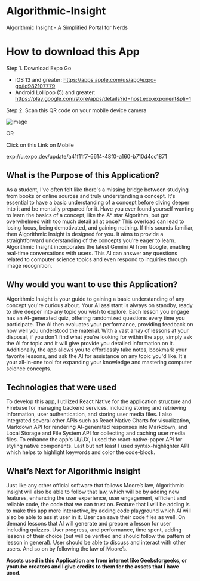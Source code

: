 # Algorithmic-Insight
Algorithmic Insight - A Simplified Portal for Nerds

# How to download this App

Step 1. Download Expo Go 
 - iOS 13 and greater: https://apps.apple.com/us/app/expo-go/id982107779
 - Android Lollipop (5) and greater: https://play.google.com/store/apps/details?id=host.exp.exponent&pli=1

Step 2. Scan this QR code on your mobile device camera

![image](https://github.com/manmeetsingh7781/Algorithmic-Insight/assets/35901948/57613c3c-8770-4265-b6c8-34149eca9231)

OR

Click on this Link on Mobile 

exp://u.expo.dev/update/a41f11f7-6614-48f0-a160-b710d4cc1871



## What is the Purpose of this Application?
As a student, I've often felt like there's a missing bridge between studying from books or online sources and truly understanding a concept. It's essential to have a basic understanding of a concept before diving deeper into it and be mentally prepared for it.
Have you ever found yourself wanting to learn the basics of a concept, like the A* star Algorithm, but got overwhelmed with too much detail all at once? This overload can lead to losing focus, being demotivated, and gaining nothing. If this sounds familiar, then Algorithmic Insight is designed for you. It aims to provide a straightforward understanding of the concepts you're eager to learn.
Algorithmic Insight incorporates the latest Gemini AI from Google, enabling real-time conversations with users. This AI can answer any questions related to computer science topics and even respond to inquiries through image recognition.

## Why would you want to use this Application?
Algorithmic Insight is your guide to gaining a basic understanding of any concept you're curious about. Your AI assistant is always on standby, ready to dive deeper into any topic you wish to explore.
Each lesson you engage has an AI-generated quiz, offering randomized questions every time you participate. The AI then evaluates your performance, providing feedback on how well you understood the material.
With a vast array of lessons at your disposal, if you don't find what you're looking for within the app, simply ask the AI for topic and it will give provide you detailed information on it.
Additionally, the app allows you to effortlessly take notes, bookmark your favorite lessons, and ask the AI for assistance on any topic you'd like. It's your all-in-one tool for expanding your knowledge and mastering computer science concepts.


## Technologies that were used
To develop this app, I utilized React Native for the application structure and Firebase for managing backend services, including storing and retrieving information, user authentication, and storing user media files. I also integrated several other APIs such as React Native Charts for visualization, Markdown API for rendering AI-generated responses into Markdown, and Local Storage and File System API for collecting and caching user media files. To enhance the app's UI/UX, I used the react-native-paper API for styling native components. Last but not least I used syntax-highlighter API which helps to highlight keywords and color the code-block. 

## What’s Next for Algorithmic Insight
Just like any other official software that follows Moore’s law, Algorithmic Insight will also be able to follow that law, which will be by adding new features, enhancing the user experience, user engagement, efficient and reliable code, the code that we can trust on.
Feature that I will be adding is to make this app more interactive, by adding code playground which AI will also be able to assist user in it. User can save their code files as well.
On demand lessons that AI will generate and prepare a lesson for user including quizzes. 
User progress, and performance, time spent, adding lessons of their choice (but will be verified and should follow the pattern of lesson in general).
User should be able to discuss and interact with other users.
And so on by following the law of Moore’s.

**Assets used in this Application are from internet like Geeksforgeeks, or youtube creators and I give credits to them for the assets that I have used.**
